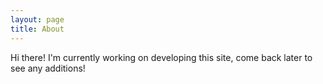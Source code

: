 ```yaml
---
layout: page
title: About
---
```


Hi there! I'm currently working on developing this site, come back later to see any additions!

